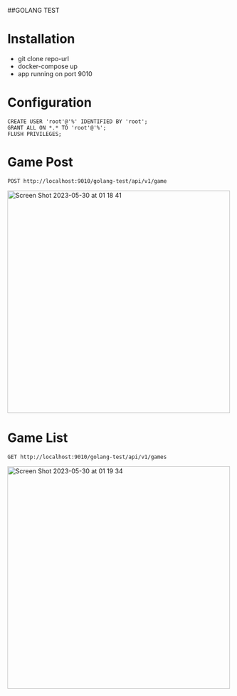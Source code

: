 ##GOLANG TEST

# Installation
* git clone repo-url
* docker-compose up
* app running on port 9010

# Configuration

```mysql
CREATE USER 'root'@'%' IDENTIFIED BY 'root';
GRANT ALL ON *.* TO 'root'@'%';
FLUSH PRIVILEGES;

```

# Game Post

    POST http://localhost:9010/golang-test/api/v1/game

<img width="500" alt="Screen Shot 2023-05-30 at 01 18 41" src="https://github.com/abdil1234/test-golang/assets/31970269/67dfb8fc-0f09-488f-b372-0d647f2fdb9c">



# Game List

    GET http://localhost:9010/golang-test/api/v1/games

<img width="500" alt="Screen Shot 2023-05-30 at 01 19 34" src="https://github.com/abdil1234/test-golang/assets/31970269/e28fcff9-438a-448d-9345-cad44cb19ee9">

